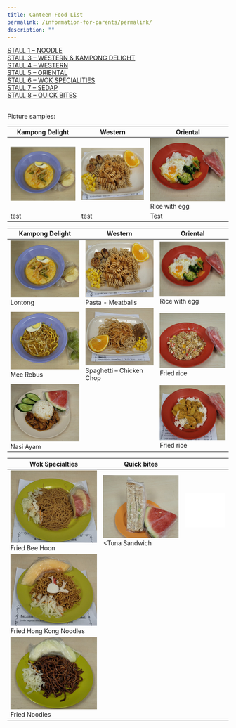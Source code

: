 ```yaml
---
title: Canteen Food List
permalink: /information-for-parents/permalink/
description: ""
---
```

<a href="/files/CanteenFood/STALL 1 – NOODLE.pdf" target="_blank" rel="noopener">STALL 1 – NOODLE</a></br>
<a href="/files/CanteenFood/STALL 3 – WESTERN & KAMPONG DELIGHT.pdf" target="_blank" rel="noopener">STALL 3 – WESTERN & KAMPONG DELIGHT</a> </br>
<a href="/files/CanteenFood/STALL 4 – WESTERN.pdf" target="_blank" rel="noopener">STALL 4 – WESTERN</a> </br>
<a href="/files/CanteenFood/STALL 5 – ORIENTAL.pdf" target="_blank" rel="noopener">STALL 5 – ORIENTAL</a> </br>
<a href="/files/CanteenFood/STALL 6 – WOK SPECIALITIES.pdf" target="_blank" rel="noopener">STALL 6 – WOK SPECIALITIES</a> </br>
<a href="/files/CanteenFood/STALL 7 – SEDAP.pdf" target="_blank" rel="noopener">STALL 7 – SEDAP</a> </br>
<a href="/files/CanteenFood/STALL 8 – QUICK BITES.pdf" target="_blank" rel="noopener">STALL 8 – QUICK BITES</a>
 </br>
</br>

Picture samples:



| Kampong Delight | Western | Oriental |
| -------- | -------- | -------- |
| ![Lontong](/images/CanteenFood/Lontong.jpg)    |![Pasta - Meatballs](/images/CanteenFood/PastaMeatballs.jpg)     | ![Rice & Egg](/images/CanteenFood/RiceEgg.jpg)Rice with egg     |
|test|test|Test



| Kampong Delight | Western | Oriental |
| -------- | -------- | -------- |
| <img src="/images/CanteenFood/Lontong.jpg" alt=""></br>Lontong|<img src="/images/CanteenFood/PastaMeatballs.jpg" alt=""></br>Pasta - Meatballs   |<img src="/images/CanteenFood/RiceEgg.jpg" alt=""></br>Rice with egg
| <img src="/images/CanteenFood/MeeRebus.jpg" alt=""></br>Mee Rebus      |<img src="/images/CanteenFood/SpaghettiChickenChop.jpg" alt=""></br>Spaghetti – Chicken Chop|<img src="/images/CanteenFood/FriedRice.jpg" alt=""></br>Fried rice
|<img src="/images/CanteenFood/NasiAyam.jpg" alt=""></br>Nasi Ayam||<img src="/images/CanteenFood/CurryRice.jpg" alt=""></br>Fried rice


| Wok Specialties | Quick bites ||
| -------- | -------- | -------- |
| <img src="/images/CanteenFood/FriedBeeHoon.jpg" alt="">Fried Bee Hoon  | <img src="/images/CanteenFood/TunaSandwich.jpg" alt=""><Tuna Sandwich     |<img src="/images/CanteenFood/FoodFiller.jpg" alt="">
|<img src="/images/CanteenFood/FriedHKNoodles.jpg" alt="">Fried Hong Kong Noodles||
|<img src="/images/CanteenFood/FriedNoodles.jpg" alt=""></br>Fried Noodles|